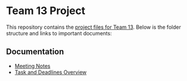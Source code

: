 # Team 13 Project

This repository contains the [project files for Team 13](https://github.com/smurielv/Table16.git). Below is the folder structure and links to important documents:

## Documentation
- [Meeting Notes](./docs/meeting_notes/)
- [Task and Deadlines Overview](./docs/task_and_deadlines.md)
